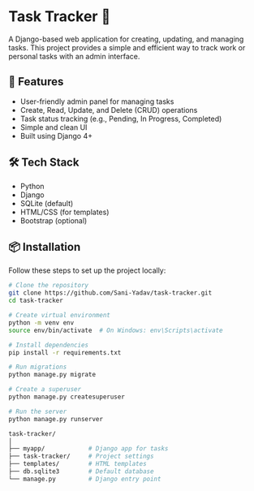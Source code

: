 # Task Tracker 📝

A Django-based web application for creating, updating, and managing tasks. This project provides a simple and efficient way to track work or personal tasks with an admin interface.

## 🚀 Features

- User-friendly admin panel for managing tasks
- Create, Read, Update, and Delete (CRUD) operations
- Task status tracking (e.g., Pending, In Progress, Completed)
- Simple and clean UI
- Built using Django 4+

## 🛠️ Tech Stack

- Python
- Django
- SQLite (default)
- HTML/CSS (for templates)
- Bootstrap (optional)

## 📦 Installation

Follow these steps to set up the project locally:

```bash
# Clone the repository
git clone https://github.com/Sani-Yadav/task-tracker.git
cd task-tracker

# Create virtual environment
python -m venv env
source env/bin/activate  # On Windows: env\Scripts\activate

# Install dependencies
pip install -r requirements.txt

# Run migrations
python manage.py migrate

# Create a superuser
python manage.py createsuperuser

# Run the server
python manage.py runserver

task-tracker/
│
├── myapp/            # Django app for tasks
├── task-tracker/     # Project settings
├── templates/        # HTML templates
├── db.sqlite3        # Default database
└── manage.py         # Django entry point



